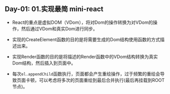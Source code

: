 Day-01: 01.实现最简 mini-react
---

- React的重点是虚拟DOM（VDom），将对Dom的操作转换为对VDom的操作，然后通过VDom和真实Dom进行同步。

- 实现的CreateElement函数的目的是将需要生成的Dom结构使用函数的方式描述出来。

- 实现Render函数的目的是将描述的Render函数中的VDom结构转换为真实Dom结构，然后插入到页面中。

- 每次`el.appendChild`函数执行，页面都会产生重绘操作，过于频繁的重绘会导致页面卡顿，可以考虑将多次的页面重绘到最后合并执行(最后再挂载到ROOT节点)。